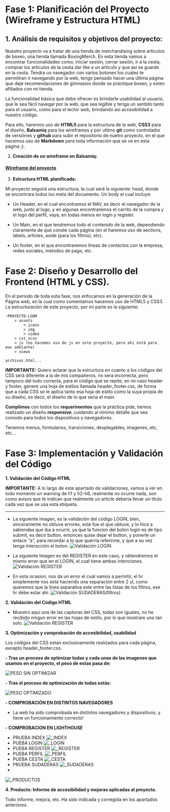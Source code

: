 # Fase 1: Planificación del Proyecto (Wireframe y Estructura HTML)

## 1. **Análisis de requisitos y objetivos del proyecto:**
Nuestro proyecto va a tratar de una tienda de merchandising sobre articulos de boxeo, una tienda llamada BoxingMerch. En esta tienda vamos a encontrar funcionalidades como, iniciar sesión, cerrar sesión, ir a la cesta, comprar los articulos de la cesta dar like a un articulo y que asi se guarde en la cesta. Tendra un navegador con varios botones los cuales te permitiran ir navegando por la web, tengo pensado hacer una última página que deje recomendaciones de gimnasios donde se práctique boxeo, y esten afiliados con mi tienda. 

La funcionalidad básica que debe ofrecer es brindarle usabilidad al usuario, que le sea fácil navegar por la web, que sea legible y tenga un sentido tanto para el usuario, como para el lector web, brindando así accesibilidad a nuestro código.

Para ello, haremos uso de **HTML5** para la estructura de la web, **CSS3** para el diseño, **Balsamiq** para los wireframes y por ultimo **git** como controlador de versiónes y **github** para subir el repositorio de nuetro proyecto, en el que hacemos uso de **Markdown** para toda información que se ve en esta página ;).

2. **Creación de un wireframe en Balsamiq:**
#### [Wireframe del proyecto](Wireframe_Proyecto_LGDM.pdf)

3. **Estructura HTML planificada:**

Mi proyecto seguirá una estructura, la cual será la siguiente: head, donde se encontrara todos los meta del documento. Un body el cual incluye: 
- Un Header, en el cual encontramos el NAV, es decir el navegador de la web, junto al logo, y en algunas encontraremos el carrito de la compra y el logo del perfil, vaya, en todas menos en login y register.

- Un Main, en el que tendremos todo el contenido de la web, dependiendo claramente de que conste cada página (en el haremos uso de sections, labels, articles, aside (para los filtros), etc).

- Un footer, en el que encontraremos lineas de contactos con la empresa, redes sociales, metodos de pago, etc.

# Fase 2: Diseño y Desarrollo del Frontend (HTML y CSS).

En el periodo de toda esta fase, nos enfocamos en la generación de la Página web, en la cual como comentamos hacemos uso de HTML5 y CSS3. La estructuración de este proyecto, por mi parte es la siguiente:

    -PROYECTO-LGDM
        > assets
            > icons
            > img
            > video
        > css_scss
        > js (no hacemos uso de js en este proyecto, pero ahi está para mas adelante)
        > views

    archivos.html...

**IMPORTANTE:** Quiero aclarar que la estructura en cuanto a los códigos del CSS será diferente a la de mis compañeros, no sera incorrecta, pero tampoco del todo correcta, para el código que se repite, en mi caso header y footer, genere una hoja de estilos llamada header_footer.css, de forma que a cada CSS se le aplica tanto esa hoja de estilo como la suya propia de su diseño, es decir, el diseño de lo que seria el main.

**Cumplimos** con todos los **requerimentos** que la práctica pide, hemos realizado un diseño **responsive**, cuidando al minimo detalle que sea comodo para todos los dispositivos y navegadores.

Tenemos menus, formularios, transiciones, desplegables, imagenes, etc, etc...

# Fase 3: Implementación y Validación del Código


**1. Validación del Código HTML**

**IMPORTANTE:** A lo largo de este apartado de validaciones, vamos a ver en todo momento un warning de h1 y h2-h6, realmente no ocurre nada, son como avisos que te indican que realmente un article deberia llevar un titulo cada vez que se usa esta etiqueta.

-----

- La siguiente imagen, es la validación del código LOGIN, bien, sinceramente no obtuve errores, este fue el que obtuve, y lo hice a sabiendas que iba a ocurrir, ya que la funcion del boton login es de tipo submit, es decir button, entonces quise dejar el button, y ponerle un enlace "a", para recordar a lo que querria referirme, y que a su vez tenga interacción el boton.
![Validación LOGIN](./Capturas__validaciones_W3C/pág_login.png "Validacion login")

- La siguiente Imagen es del REGISTER en este caso, y obtendremos el mismo error que en el LOGIN, el cual tiene ambas intenciones.
![Validación REGISTER](./Capturas__validaciones_W3C/pág_registro.png "Validacion register")

- En esta ocasion, nos da un error el cual vamos a permitir, el hr simplemente nos está haciendo una separación entre 2 ul, como queremos que la linea separativa este entre las listas de los filtros, ese hr debe estar ahi.
![Validación SUDADERAS(filtros)](./Capturas__validaciones_W3C/pág_sudaderas.png "Validacion sudaderas(filtros)")

**2. Validación del Código HTML**


- Muestro aqui una de las capturas del CSS, todas son iguales, no he recibido ningun error en las hojas de estilo, por lo que mostrare una tan solo.
![Validación REGISTER](./Capturas__validaciones_W3C/todos_los_CSS.png "Validacion sudaderas(filtros)")


**3. Optimización y comprobación de accesibilidad, usabilidad**

Los códigos del CSS estan exclusivamente realizados para cada página, excepto header_footer.css.

**- Tras un proceso de optimizar todas y cada unas de las imagenes que usamos en el proyecto, el peso de estas pasa de:**

![PESO SIN OPTIMIZAR](./Optimizacion_IMG/No_optimizado.png "no_compr")

**- Tras el proceso de optimización de todas estás:**

![PESO OPTIMIZADO](./Optimizacion_IMG/Optimizado.png "compr")

**- COMPROBACIÓN EN DISTINTOS NAVEGADORES**
- La web ha sido comprobada en distintos navegadores y dispositivos, y tiene un funcionamiento correcto!

**- COMPROBACION EN LIGHTHOUSE**
- PRUEBA INDEX
![_INDEX](./Capturas_Lighthouse/Lighthouse_index.png "index")
- PUEBA LOGIN
![_LOGIN](./Capturas_Lighthouse/Lighthouse_login.png "login")
- PUEBA REGISTER
![_REGISTER](./Capturas_Lighthouse/Lighthouse_register.png "register")
- PUEBA PERFIL
![_PERFIL](./Capturas_Lighthouse/Lighthouse_perfil.png "perfil")
- PUEBA CESTA
![_CESTA](./Capturas_Lighthouse/Lighthouse_cesta.png "cesta")
- PRUEBA SUDADERAS
![_SUDADERAS](./Capturas_Lighthouse/Lighthouse_sudaderas.png "sudaderas")
- 
![_PRODUCTOS](./Capturas_Lighthouse/Lighthouse_productos.png "productos")

**4. Producto: Informe de accesibilidad y mejoras aplicadas al proyecto.**

Todo informe, mejora, etc. Ha sido indicada y corregida en los apartados anteriores.
